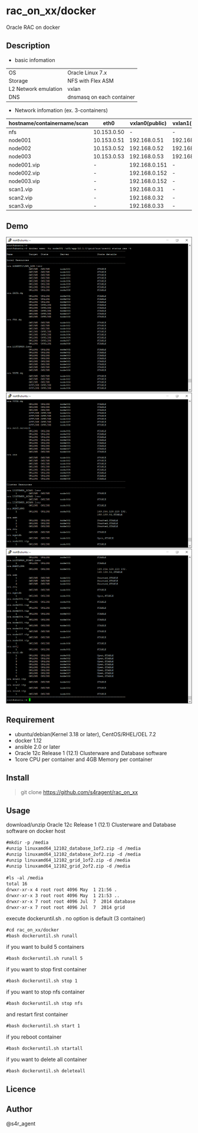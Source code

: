 rac_on_xx/docker
====

 Oracle RAC on docker

## Description
- basic infomation

|||
|-----|-----|
|OS|Oracle Linux 7.x|
|Storage|NFS with Flex ASM|
|L2 Network emulation|vxlan|
|DNS|dnsmasq on each container|

- Network infomation (ex. 3-containers)

|hostname/containername/scan|eth0|vxlan0(public)|vxlan1(internal)|vxlan2(asm)|
|--------|--------|-------|-------|-------|
|nfs|10.153.0.50|-|-|-|
|node001|10.153.0.51|192.168.0.51|192.168.100.51|192.168.200.51|
|node002|10.153.0.52|192.168.0.52|192.168.100.52|192.168.200.52|
|node003|10.153.0.53|192.168.0.53|192.168.100.53|192.168.200.53|
|node001.vip|-|192.168.0.151|-|-|
|node002.vip|-|192.168.0.152|-|-|
|node003.vip|-|192.168.0.152|-|-|
|scan1.vip|-|192.168.0.31|-|-|
|scan2.vip|-|192.168.0.32|-|-|
|scan3.vip|-|192.168.0.33|-|-|


## Demo
![crsctl](https://github.com/s4ragent/misc/blob/master/rac_on_xx/docker/rac_on_docker_01.png)
![crsctl](https://github.com/s4ragent/misc/blob/master/rac_on_xx/docker/rac_on_docker_02.png)
![crsctl](https://github.com/s4ragent/misc/blob/master/rac_on_xx/docker/rac_on_docker_03.png)
## Requirement
- ubuntu/debian(Kernel 3.18 or later), CentOS/RHEL/OEL 7.2 
- docker 1.12
- ansible 2.0 or later
- Oracle 12c Release 1 (12.1) Clusterware and Database software 
- 1core CPU per container and  4GB Memory per container

## Install
>git clone https://github.com/s4ragent/rac_on_xx

## Usage
download/unzip Oracle 12c Release 1 (12.1) Clusterware and Database software on docker host

    #mkdir -p /media
    #unzip linuxamd64_12102_database_1of2.zip -d /media
    #unzip linuxamd64_12102_database_2of2.zip -d /media
    #unzip linuxamd64_12102_grid_1of2.zip -d /media
    #unzip linuxamd64_12102_grid_2of2.zip -d /media
     
    #ls -al /media
    total 16
    drwxr-xr-x 4 root root 4096 May  1 21:56 .
    drwxr-xr-x 3 root root 4096 May  1 21:53 ..
    drwxr-xr-x 7 root root 4096 Jul  7  2014 database
    drwxr-xr-x 7 root root 4096 Jul  7  2014 grid
    
    
execute dockeruntil.sh  . no option is default (3 container)

    #cd rac_on_xx/docker
    #bash dockeruntil.sh runall

if you want to build 5 containers

    #bash dockeruntil.sh runall 5

if you want to stop first container

    #bash dockeruntil.sh stop 1

if you want to stop nfs container

    #bash dockeruntil.sh stop nfs

and restart first container

    #bash dockeruntil.sh start 1
    
if you reboot container

    #bash dockeruntil.sh startall

if you want to delete all container

    #bash dockeruntil.sh deleteall

## Licence

## Author
@s4r_agent
